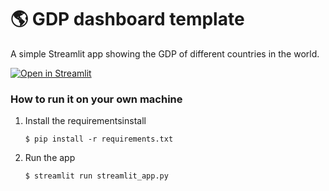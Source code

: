 # :earth_americas: GDP dashboard template

A simple Streamlit app showing the GDP of different countries in the world.

[![Open in Streamlit](https://static.streamlit.io/badges/streamlit_badge_black_white.svg)](https://gdp-dashboard-template.streamlit.app/)

### How to run it on your own machine

1. Install the requirementsinstall 

   ```
   $ pip install -r requirements.txt
   ```

2. Run the app

   ```
   $ streamlit run streamlit_app.py
   ```

